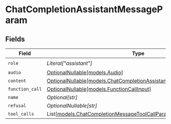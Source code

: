 # ChatCompletionAssistantMessageParam


## Fields

| Field                                                                                                                            | Type                                                                                                                             | Required                                                                                                                         | Description                                                                                                                      |
| -------------------------------------------------------------------------------------------------------------------------------- | -------------------------------------------------------------------------------------------------------------------------------- | -------------------------------------------------------------------------------------------------------------------------------- | -------------------------------------------------------------------------------------------------------------------------------- |
| `role`                                                                                                                           | *Literal["assistant"]*                                                                                                           | :heavy_check_mark:                                                                                                               | N/A                                                                                                                              |
| `audio`                                                                                                                          | [OptionalNullable[models.Audio]](../models/audio.md)                                                                             | :heavy_minus_sign:                                                                                                               | N/A                                                                                                                              |
| `content`                                                                                                                        | [OptionalNullable[models.ChatCompletionAssistantMessageParamContent2]](../models/chatcompletionassistantmessageparamcontent2.md) | :heavy_minus_sign:                                                                                                               | N/A                                                                                                                              |
| `function_call`                                                                                                                  | [OptionalNullable[models.FunctionCallInput]](../models/functioncallinput.md)                                                     | :heavy_minus_sign:                                                                                                               | N/A                                                                                                                              |
| `name`                                                                                                                           | *Optional[str]*                                                                                                                  | :heavy_minus_sign:                                                                                                               | N/A                                                                                                                              |
| `refusal`                                                                                                                        | *OptionalNullable[str]*                                                                                                          | :heavy_minus_sign:                                                                                                               | N/A                                                                                                                              |
| `tool_calls`                                                                                                                     | List[[models.ChatCompletionMessageToolCallParam](../models/chatcompletionmessagetoolcallparam.md)]                               | :heavy_minus_sign:                                                                                                               | N/A                                                                                                                              |